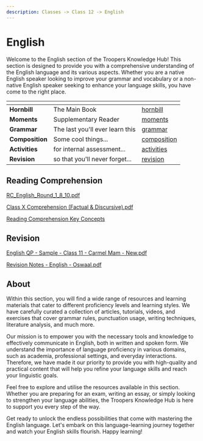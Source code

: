 ```yaml
---
description: Classes -> Class 12 -> English
---
```


# English

Welcome to the English section of the Troopers Knowledge Hub! This section is designed to provide you with a comprehensive understanding of the English language and its various aspects. Whether you are a native English speaker looking to improve your grammar and vocabulary or a non-native English speaker seeking to enhance your language skills, you have come to the right place.

<table data-view="cards"><thead><tr><th></th><th></th><th data-hidden data-card-target data-type="content-ref"></th></tr></thead><tbody><tr><td><strong>Hornbill</strong></td><td>The Main Book</td><td><a href="hornbill/">hornbill</a></td></tr><tr><td><strong>Moments</strong></td><td>Supplementary Reader</td><td><a href="moments/">moments</a></td></tr><tr><td><strong>Grammar</strong></td><td>The last you'll ever learn this</td><td><a href="grammar/">grammar</a></td></tr><tr><td><strong>Composition</strong></td><td>Some cool things...</td><td><a href="composition/">composition</a></td></tr><tr><td><strong>Activities</strong></td><td>for internal assessment...</td><td><a href="activities/">activities</a></td></tr><tr><td><strong>Revision</strong></td><td>so that you'll never forget...</td><td><a href="revision/">revision</a></td></tr></tbody></table>

## Reading Comprehension

[RC\_English\_Round\_1\_8\_10.pdf](https://res.craft.do/user/full/34ae8ebc-d508-7305-20e2-17e06364862c/doc/6aedab5d-852e-43ec-9705-d705d0d442ca/c51f20b1-03fc-4aed-b997-6a86865d15dd)

[Class X Comprehension (Factual & Discursive).pdf](https://res.craft.do/user/full/34ae8ebc-d508-7305-20e2-17e06364862c/doc/3491F8B8-527B-4029-A8C5-FBF1AF7CCE2D/7cb3aa99-1d4a-1138-0c05-f2fd9925324d)

[Reading Comprehension Key Concepts](http://laflemm.com/reso/KeyConcepts.html)

## Revision

[English QP - Sample - Class 11 - Carmel Mam - New.pdf](https://res.craft.do/user/full/34ae8ebc-d508-7305-20e2-17e06364862c/doc/3491F8B8-527B-4029-A8C5-FBF1AF7CCE2D/c2de0679-5425-4841-a48a-6d1527fc4461)

[Revision Notes - English - Oswaal.pdf](https://drive.google.com/file/d/1Zl9WelR-vCKy0J5F6R9JXSpEhmE44bC9/view?usp=drivesdk)

## About

Within this section, you will find a wide range of resources and learning materials that cater to different proficiency levels and learning styles. We have carefully curated a collection of articles, tutorials, videos, and exercises that cover grammar rules, punctuation usage, writing techniques, literature analysis, and much more.

Our mission is to empower you with the necessary tools and knowledge to effectively communicate in English, both in written and spoken form. We understand the importance of language proficiency in various domains, such as academia, professional settings, and everyday interactions. Therefore, we have made it our priority to provide you with high-quality and practical content that will help you refine your language skills and reach your linguistic goals.

Feel free to explore and utilise the resources available in this section. Whether you are preparing for an exam, writing an essay, or simply looking to strengthen your language abilities, the Troopers Knowledge Hub is here to support you every step of the way.

Get ready to unlock the endless possibilities that come with mastering the English language. Let's embark on this language-learning journey together and watch your English skills flourish. Happy learning!
